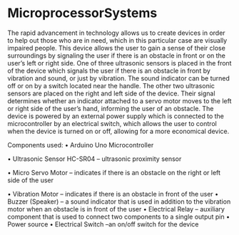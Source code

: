 # MicroprocessorSystems

The rapid advancement in technology allows us to create devices in order to help out those who are in need, which in this particular case are visually impaired people. This device allows the user to gain a sense of their close surroundings by signaling the user if there is an obstacle in front or on the user’s left or right side. One of three ultrasonic sensors is placed in the front of the device which signals the user if there is an obstacle in front by vibration and sound, or just by vibration. The sound indicator can be turned off or on by a switch located near the handle. The other two ultrasonic sensors are placed on the right and left side of the device. Their signal determines whether an indicator attached to a servo motor moves to the left or right side of the user’s hand, informing the user of an obstacle. The device is powered by an external power supply which is connected to the microcontroller by an electrical switch, which allows the user to control when the device is turned on or off, allowing for a more economical device. 

Components used:
•	Arduino Uno Microcontroller

•	Ultrasonic Sensor HC-SR04 – ultrasonic proximity sensor

•	Micro Servo Motor – indicates if there is an obstacle on the right or left side of the user

•	Vibration Motor – indicates if there is an obstacle in front of the user
•	Buzzer (Speaker) – a sound indicator that is used in addition to the vibration motor when an obstacle is in front of the user
•	Electrical Relay – auxiliary component that is used to connect two components to a single output pin
•	Power source
•	Electrical Switch –an on/off switch for the device


